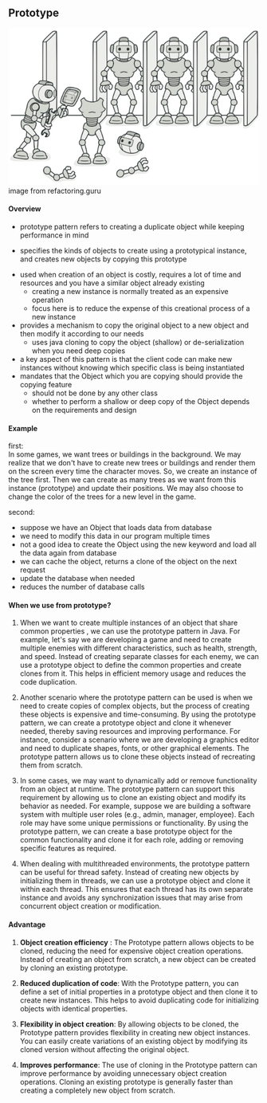 ## Prototype

![prototype](https://github.com/farzadafi/Design_Pattern/blob/master/image/prototype.png)
image from refactoring.guru

#### Overview

* prototype pattern refers to creating a duplicate object while keeping performance in mind

- specifies the kinds of objects to create using a prototypical instance, and creates new objects by copying this
  prototype

* used when creation of an object is costly, requires a lot of time and resources and you have a similar object already
  existing
    - creating a new instance is normally treated as an expensive operation
    - focus here is to reduce the expense of this creational process of a new instance
* provides a mechanism to copy the original object to a new object and then modify it according to our needs
    - uses java cloning to copy the object (shallow) or de-serialization when you need deep copies
* a key aspect of this pattern is that the client code can make new instances without knowing which specific class is
  being instantiated
* mandates that the Object which you are copying should provide the copying feature
    - should not be done by any other class
    - whether to perform a shallow or deep copy of the Object depends on the requirements and design

#### Example

first: <br>
In some games, we want trees or buildings in the background. We may realize that we don't have to create new trees or
buildings and render them on the screen every time the character moves.
So, we create an instance of the tree first. Then we can create as many trees as we want from this instance (prototype)
and update their positions. We may also choose to change the color of the trees for a new level in the game.

second: <br>

- suppose we have an Object that loads data from database
- we need to modify this data in our program multiple times
- not a good idea to create the Object using the new keyword and load all the data again from database
- we can cache the object, returns a clone of the object on the next request
- update the database when needed
- reduces the number of database calls

#### When we use from prototype?

1. When we want to create multiple instances of an object that share common properties , we can use the
   prototype pattern in Java.
   For example, let's say we are developing a game and need to create multiple enemies with
   different characteristics, such as health, strength, and speed. Instead of creating separate classes for each enemy,
   we
   can use a prototype object to define the common properties and create clones from it. This helps in efficient memory
   usage and reduces the code duplication.

2. Another scenario where the prototype pattern can be used is when we need to create copies of complex objects, but the
   process of creating these objects is expensive and time-consuming. By using the prototype pattern, we can create a
   prototype object and clone it whenever needed, thereby saving resources and improving performance. For instance,
   consider a scenario where we are developing a graphics editor and need to duplicate shapes, fonts, or other graphical
   elements. The prototype pattern allows us to clone these objects instead of recreating them from scratch.

3. In some cases, we may want to dynamically add or remove functionality from an object at runtime. The prototype
   pattern can support this requirement by allowing us to clone an existing object and modify its behavior as needed.
   For example, suppose we are building a software system with multiple user roles (e.g., admin, manager, employee).
   Each role may have some unique permissions or functionality. By using the prototype pattern, we can create a base
   prototype object for the common functionality and clone it for each role, adding or removing specific features as
   required.

4. When dealing with multithreaded environments, the prototype pattern can be useful for thread safety. Instead of
   creating new objects by initializing them in threads, we can use a prototype object and clone it within each thread.
   This ensures that each thread has its own separate instance and avoids any synchronization issues that may arise from
   concurrent object creation or modification.

#### Advantage

1. **Object creation efficiency** : The Prototype pattern allows objects to be cloned, reducing the need for expensive
   object
   creation operations. Instead of creating an object from scratch, a new object can be created by cloning an existing
   prototype.

2. **Reduced duplication of code**: With the Prototype pattern, you can define a set of initial properties in a
   prototype
   object and then clone it to create new instances. This helps to avoid duplicating code for initializing objects with
   identical properties.

3. **Flexibility in object creation**: By allowing objects to be cloned, the Prototype pattern provides flexibility in
   creating new object instances. You can easily create variations of an existing object by modifying its cloned version
   without affecting the original object.
4. **Improves performance**: The use of cloning in the Prototype pattern can improve performance by avoiding unnecessary
   object creation operations. Cloning an existing prototype is generally faster than creating a completely new object
   from scratch.